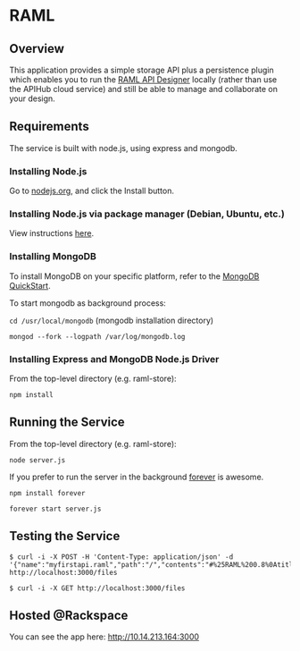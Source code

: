 # RAML

## Overview

This application provides a simple storage API plus a persistence plugin which enables you to run the [RAML API Designer](https://github.com/mulesoft/api-designer) locally (rather than use the APIHub cloud service) and still be able to manage and collaborate on your design.

## Requirements
The service is built with node.js, using express and mongodb.

### Installing Node.js
Go to [nodejs.org](http://nodejs.org), and click the Install button.

### Installing Node.js via package manager (Debian, Ubuntu, etc.)
View instructions [here](https://github.com/joyent/node/wiki/Installing-Node.js-via-package-manager).

### Installing MongoDB
To install MongoDB on your specific platform, refer to the [MongoDB QuickStart](http://docs.mongodb.org/manual/installation/).

To start mongodb as background process:

`cd /usr/local/mongodb`  (mongodb installation directory)

`mongod --fork --logpath /var/log/mongodb.log`

### Installing Express and MongoDB Node.js Driver
From the top-level directory (e.g. raml-store):

`npm install `

## Running the Service
From the top-level directory (e.g. raml-store):

`node server.js`

If you prefer to run the server in the background [forever](http://blog.nodejitsu.com/keep-a-nodejs-server-up-with-forever) is awesome. 

`npm install forever`

`forever start server.js`

## Testing the Service

```
$ curl -i -X POST -H 'Content-Type: application/json' -d 
'{"name":"myfirstapi.raml","path":"/","contents":"#%25RAML%200.8%0Atitle:%20%20%20DONE!!!"}' 
http://localhost:3000/files
```

`$ curl -i -X GET http://localhost:3000/files`

## Hosted @Rackspace

You can see the app here: http://10.14.213.164:3000
